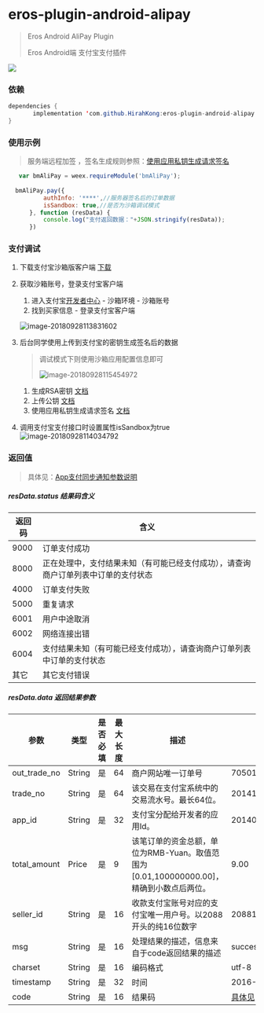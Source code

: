 # eros-plugin-android-alipay

> Eros Android AliPay Plugin
>
> Eros Android端 支付宝支付插件

[![](https://jitpack.io/v/HirahKong/eros-plugin-android-alipay.svg)](https://jitpack.io/#HirahKong/eros-plugin-android-alipay)

### 依赖

```java
dependencies {
       implementation 'com.github.HirahKong:eros-plugin-android-alipay:1.0.1'
}
```

### 使用示例

> 服务端远程加签 ，签名生成规则参照：[使用应用私钥生成请求签名](https://docs.open.alipay.com/291/105974) 

```js
   var bmAliPay = weex.requireModule('bmAliPay');
  
  bmAliPay.pay({
          authInfo: '****',//服务器签名后的订单数据
	      isSandbox: true,//是否为沙箱调试模式
      }, function (resData) {
          console.log("支付返回数据："+JSON.stringify(resData));
      })       
```



###  支付调试

1. 下载支付宝沙箱版客户端 [下载](https://sandbox.alipaydev.com/user/downloadWallet.htm)

2. 获取沙箱账号，登录支付宝客户端 

   1. 进入支付宝[开发者中心](https://openhome.alipay.com/platform/appDaily.htm?tab=account) - 沙箱环境 - 沙箱账号
   2. 找到买家信息 - 登录支付宝客户端

   ![image-20180928113831602](https://ws3.sinaimg.cn/large/006tNc79gy1fvp49gn945j31jo19a44l.jpg)


3. 后台同学使用上传到支付宝的密钥生成签名后的数据

   > 调试模式下则使用沙箱应用配置信息即可
   >
   > ![image-20180928115454972](https://ws3.sinaimg.cn/large/006tNc79gy1fvp49ihd97j31fm0vs43n.jpg)

   1. 生成RSA密钥 [文档](https://docs.open.alipay.com/291/105971)
   2. 上传公钥 [文档](https://docs.open.alipay.com/291/105972/)
   3. 使用应用私钥生成请求签名 [文档](https://docs.open.alipay.com/291/105974/)

4. 调用支付宝支付接口时设置属性isSandbox为true![image-20180928114034792](https://ws2.sinaimg.cn/large/006tNc79gy1fvp49hk1xyj311u0bewgi.jpg)


### 返回值

> 具体见：[App支付同步通知参数说明](https://docs.open.alipay.com/204/105302) 

##### resData.status 结果码含义

| 返回码 | 含义                                                         |
| ------ | ------------------------------------------------------------ |
| 9000   | 订单支付成功                                                 |
| 8000   | 正在处理中，支付结果未知（有可能已经支付成功），请查询商户订单列表中订单的支付状态 |
| 4000   | 订单支付失败                                                 |
| 5000   | 重复请求                                                     |
| 6001   | 用户中途取消                                                 |
| 6002   | 网络连接出错                                                 |
| 6004   | 支付结果未知（有可能已经支付成功），请查询商户订单列表中订单的支付状态 |
| 其它   | 其它支付错误                                                 |

##### resData.data 返回结果参数

| 参数         | 类型   | 是否必填 | 最大长度 | 描述                                                         | 示例值                                               |
| ------------ | ------ | -------- | -------- | ------------------------------------------------------------ | ---------------------------------------------------- |
| out_trade_no | String | 是       | 64       | 商户网站唯一订单号                                           | 70501111111S001111119                                |
| trade_no     | String | 是       | 64       | 该交易在支付宝系统中的交易流水号。最长64位。                 | 2014112400001000340011111118                         |
| app_id       | String | 是       | 32       | 支付宝分配给开发者的应用Id。                                 | 2014072300007148                                     |
| total_amount | Price  | 是       | 9        | 该笔订单的资金总额，单位为RMB-Yuan。取值范围为[0.01,100000000.00]，精确到小数点后两位。 | 9.00                                                 |
| seller_id    | String | 是       | 16       | 收款支付宝账号对应的支付宝唯一用户号。以2088开头的纯16位数字 | 2088111111116894                                     |
| msg          | String | 是       | 16       | 处理结果的描述，信息来自于code返回结果的描述                 | success                                              |
| charset      | String | 是       | 16       | 编码格式                                                     | utf-8                                                |
| timestamp    | String | 是       | 32       | 时间                                                         | 2016-10-11 17:43:36                                  |
| code         | String | 是       | 16       | 结果码                                                       | [具体见](https://docs.open.alipay.com/common/105806) |

#### 

